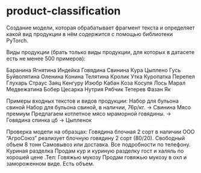 # product-classification

Создание модели, которая обрабатывает фрагмент текста и определяет
какой вид продукции в нём содержится с помощью библиотеки PyTorch.

Виды продукции (брать только виды продукции, для которых в датасете есть не менее 500 примеров):

Баранина
Ягнятина
Индейка
Говядина
Свинина
Кура
Цыплено
Гусь
Буйволятина
Оленина
Конина
Телятина
Кролик
Утка
Куропатка
Перепел
Глухарь
Страус
Заяц
Кенгуру
Изюбр
Кабан
Коза
Косуля
Лось
Марал
Медвежатина
Бобер
Цесарка
Нутрия
Рябчик
Тетерев
Фазан
Як

Примеры входных текстов и видов продукции:
Набор для бульона свиной Набор для бульона свиной, в наличии, 76р/кг. -> Свинина
Мясо премиум Предлагаем котлетное мясо мраморной говядины. -> Говядина
спинка цб -> Цыпленок

Проверка модели на образцах:
Говядина блочная 2 сорт в наличии ООО “АгроСоюз” реализует блочную говядину 2 сорт (80/20). Свободный объем 8 тонн Самовывоз или доставка. Все подробности по телефону.
Куриная разделка Продам кур и куриную разделку гост и халяль по хорошей цене .Тел:
Говяжью мукозу Продам говяжью мукозу в охл и замороженном виде. Есть объем.
